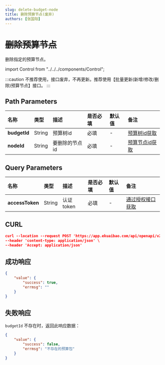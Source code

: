 ```yaml
---
slug: delete-budget-node
title: 删除预算节点(废弃)
authors: [张国阳]
---
```


# ~~删除预算节点~~
删除指定的预算节点。

import Control from "../../../components/Control";

<Control
method="POST"
url="/api/openapi/v2/budgets/$`budgetId`/node/$`nodeId`/del"
/>

:::caution
不推荐使用，接口废弃，不再更新。推荐使用【批量更新(新增/修改/删除)预算节点】接口。
:::

## Path Parameters

| 名称 | 类型 | 描述 | 是否必填 | 默认值 | 备注 |
| :--- | :--- | :--- | :--- |:--- | :--- |
| **budgetId** | String  | 预算树id | 必填 | - | [预算树id获取](/docs/open-api/budget/get-budget-list) |
| **nodeId** | String  | 要删除的节点id | 必填 | - | [预算节点id获取](/docs/open-api/budget/get-budget-details) |

## Query Parameters

| 名称 | 类型 | 描述 | 是否必填 | 默认值 | 备注 |
| :--- | :--- | :--- | :--- |:--- | :--- |
| **accessToken** | String | 认证token | 必填 | - | [通过授权接口获取](/docs/open-api/getting-started/auth) |

## CURL
```json
curl --location --request POST 'https://app.ekuaibao.com/api/openapi/v2/budgets/$u6wbqiMW0Yqo00/node/$1597314291146001/del?accessToken=f_kbtOJVVwdo00' \
--header 'content-type: application/json' \
--header 'Accept: application/json'
```

## 成功响应
```json
{
    "value": {
        "success": true,
        "errmsg": ""
    }
} 
```



## 失败响应
`budgetId` 不存在时，返回此响应数据：
```json
{
    "value": {
        "success": false,
        "errmsg": "不存在的预算包"
    }
}
```